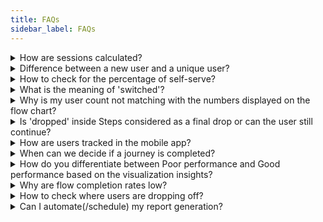 ```yaml
---
title: FAQs
sidebar_label: FAQs
---
```


<details>
<summary> How are sessions calculated? </summary>
<div>

- Session can be **user session** (when there’s user interaction) or **bot session** (when there’s a bot message but not necessarily any user message). Session duration is the average time for which the user has conversed with the bot. A session can be of 24 hours. A user can have any number of interactions with the bot within this 24 hours window from the start of a session and it will be considered a single session. A new session starts after 24 hours.

</div>
</details>


<details>
<summary> Difference between a new user and a unique user? </summary>
 
<div>

- New users are first-time visitors while unique users are the total number of users visiting in a time range (new + repeat users).

</div>
</details>


<details>
<summary> How to check for the percentage of self-serve? </summary>
<div>

- Deflection rate under Bot Performance on the Overview page.

</div>
</details>



<details>
<summary> What is the meaning of 'switched'?</summary>
<div>

- Switched means moved to a different journey at any point in time.

</div>
</details>



<details>
<summary> Why is my user count not matching with the numbers displayed on the flow chart? </summary>
<div>

- The number displayed in the flow chart is *number of hits* and not *number of users*.

</div>
</details>


<details>
<summary> Is 'dropped' inside Steps considered as a final drop or can the user still continue? </summary>
<div>

- It means the user has dropped out of the bot.

</div>
</details>

<details>
<summary> How are users tracked in the mobile app? </summary>

<div>

- Closing the chat window/app or leaving the chat in the middle of the conservation for a long time implies the user has dropped off.

</div>
</details>

<details>
<summary> When can we decide if a journey is completed?</summary>

<div>

- It depends on the step structure and how many steps are required to complete a flow. After all the steps are completed, the journey is completed. 

</div>
</details>


<details>
<summary> How do you differentiate between Poor performance and Good performance based on the visualization insights?</summary>
<div>

- Based on flow completion rate (in [user journey visualization](https://docs.yellow.ai/docs/platform_concepts/growth/user-journeys)).

</div>

</details>



<details>
<summary> Why are flow completion rates low?</summary>

<div> 

 - There can be multiple reasons for low flow completion rates. You can find a list of them along with recommended next steps under **User Journeys** > **Funnels** > **Flow Summary**.

</div>
</details>


<details>
<summary> How to check where users are dropping off?</summary>
 
<div>

- User journey visualization can show you which flows users are mostly dropping off after and where within the journeys.

</div>
</details>




<details>
<summary> Can I automate(/schedule) my report generation? </summary>
<div>

- You can schedule any saved report on [Data Explorer](http://localhost:3000/docs/platform_concepts/growth/data-explorer) as an email alert. Open any **Saved report** > click  **Actions** > schedule Reports > configure all details > **Save**.

</div>
</details>



